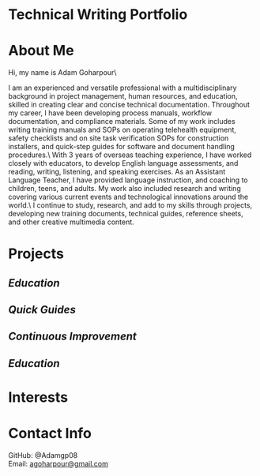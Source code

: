 # Technical Writing Portfolio
About Me
=======
Hi, my name is Adam Goharpour\
<p>
I am an experienced and versatile professional with a multidisciplinary background in project management, human resources, and education, skilled in creating clear and concise technical documentation. Throughout my career, I have been developing process manuals, workflow documentation, and compliance materials. Some of my work includes writing training manuals and SOPs on operating telehealth equipment, safety checklists and on site task verification SOPs for construction installers, and quick-step guides for software and document handling procedures.\
With 3 years of overseas teaching experience, I have worked closely with educators, to develop English language assessments, and reading, writing, listening, and speaking exercises. As an Assistant Language Teacher, I have provided language instruction, and coaching to children, teens, and adults. My work also included research and writing covering various current events and technological innovations around the world.\
I continue to study, research, and add to my skills through projects, developing new training documents, technical guides, reference sheets, and other creative multimedia content.

Projects
======
_Education_
-----------

_Quick Guides_
---------


_Continuous Improvement_
----------

_Education_
-----------


Interests
=======

Contact Info
======
GitHub: @Adamgp08\
Email: agoharpour@gmail.com
